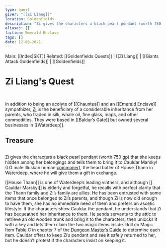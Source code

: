 ```yaml
---
type: quest
giver: "[[Zi Liang]]"
location: Goldenfields
description: "Zi gives the characters a black pearl pendant (worth 750 gp) that she keeps hidden among her belongings and tells them to bring it to [[Cauldar Marskyl]], the head butler of [[House Thann]] in [[Waterdeep]], where he will give them a gift in exchange."
aliases: []
faction: Emerald Enclave
tags: []
date: 12-06-2021
---
```

Main: [[Index|SKT]]
Related: [[Goldenfields Quests]] | [[Zi Liang]] | [[Giants Attack Goldenfields]] | [[Goldenfields]]
# Zi Liang's Quest
```ad-abstract


```
In addition to being an acolyte of [[Chauntea]] and an [[Emerald Enclave]] sympathizer, [Zi](https://www.dndbeyond.com/monsters/zi-liang) is the beneficiary of a considerable inheritance from her parents, who traded in silk, whale oil, fine glass, maps, and other commodities. They were based in [[Baldur’s Gate]] but owned several businesses in [[Waterdeep]].
## Treasure
```ad-note

```
Zi gives the characters a black pearl pendant (worth 750 gp) that she keeps hidden among her belongings and tells them to bring it to Cauldar Marskyl (LG male Illuskan human [commoner](https://www.dndbeyond.com/monsters/commoner)), the head butler of House Thann in Waterdeep, where he will give them a gift in exchange.

[[House Thann]] is one of Waterdeep’s leading vintners, and although [[ Cauldar Marskyl]] is elderly and forgetful, he recalls with perfect clarity that the Thann family and Zi’s family are allies. He has been entrusted with some items that once belonged to Zi’s parents, and though Zi is now old enough to have them, she has no immediate need of them and prefers an ascetic lifestyle. If the characters show Cauldar the pendant, he understands that Zi has bequeathed her inheritance to them. He sends servants to the attic to retrieve an old wooden trunk and bring it to the characters, then unlocks it with a key and lets them claim the two magic items inside. Roll on Magic Item Table C in chapter 7 of the [Dungeon Master’s Guide](https://www.dndbeyond.com/compendium/rules/dmg/treasure#RandomMagicItems) to determine each item. Cauldar offers to keep Zi’s pendant and see it safely returned to her, but he doesn’t protest if the characters insist on keeping it.